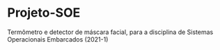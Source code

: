 # Projeto-SOE
Termômetro e detector de máscara facial, para a disciplina de Sistemas Operacionais Embarcados (2021-1)
